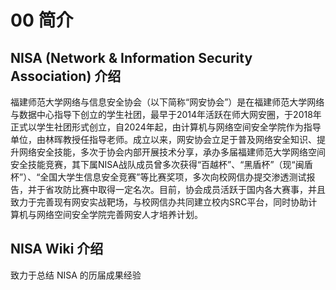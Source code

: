 # 00 简介

## NISA (Network & Information Security Association) 介绍

福建师范大学网络与信息安全协会（以下简称“网安协会”）是在福建师范大学网络与数据中心指导下创立的学生社团，最早于2014年活跃在师大网安圈，于2018年正式以学生社团形式创立，自2024年起，由计算机与网络空间安全学院作为指导单位，由林晖教授任指导老师。成立以来，网安协会立足于普及网络安全知识、提升网络安全技能，多次于协会内部开展技术分享，承办多届福建师范大学网络空间安全技能竞赛，其下属NISA战队成员曾多次获得“百越杯”、“黑盾杯”（现“闽盾杯”）、“全国大学生信息安全竞赛”等比赛奖项，多次向校网信办提交渗透测试报告，并于省攻防比赛中取得一定名次。目前，协会成员活跃于国内各大赛事，并且致力于完善现有网安实战靶场，与校网信办共同建立校内SRC平台，同时协助计算机与网络空间安全学院完善网安人才培养计划。

## NISA Wiki 介绍

致力于总结 NISA 的历届成果经验
